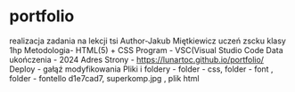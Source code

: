 # portfolio
realizacja zadania na lekcji tsi
Author-Jakub Miętkiewicz uczeń zscku klasy 1hp
Metodologia- HTML(5) + CSS
Program - VSC(Visual Studio Code
Data ukończenia - 2024
Adres Strony - https://lunartoc.github.io/portfolio/
Deploy - gałąź modyfikowania
Pliki i foldery - folder - css, folder - font , folder - fontello d1e7cad7, superkomp.jpg , plik html
